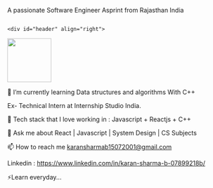 A passionate Software Engineer Asprint from Rajasthan India

                                                                         <div id="header" align="right">
  <img src="https://media.giphy.com/media/RbDKaczqWovIugyJmW/giphy.gif" width="100"/>
</div>

                                        
🔭 I’m currently learning Data structures and algorithms With C++

Ex- Technical Intern at Internship Studio India.

🌱 Tech stack that I love working in : Javascript + Reactjs + C++

💬 Ask me about React | Javascript | System Design | CS Subjects

📫 How to reach me karansharmab15072001@gmail.com

Linkedin : https://www.linkedin.com/in/karan-sharma-b-07899218b/ 


⚡Learn everyday...

